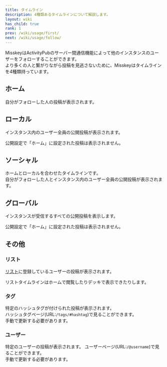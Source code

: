 ```yaml
---
title: タイムライン
description: 4種類あるタイムラインについて解説します。
layout: wiki
has_child: true
rank: 1
prev: /wiki/usage/first/
next: /wiki/usage/follow/
---
```

MisskeyはActivityPubのサーバー間通信機能によって他のインスタンスのユーザーをフォローすることができます。  
より多くの人と繋がりながら投稿を見逃さないために、Misskeyはタイムラインを4種類持っています。

## ホーム
自分がフォローした人の投稿が表示されます。

## ローカル
インスタンス内のユーザー全員の公開投稿が表示されます。

公開設定で「ホーム」に設定された投稿は表示されません。

## ソーシャル
ホームとローカルを合わせたタイムラインです。  
自分がフォローした人とインスタンス内のユーザー全員の公開投稿が表示されます。

## グローバル
インスタンスが受信するすべての公開投稿を表示します。

公開設定で「ホーム」に設定された投稿は表示されません。

## その他
### リスト
[リスト](../list/)に登録しているユーザーの投稿が表示されます。

リストタイムラインはホームで閲覧したりデッキで表示できたりします。

### タグ
特定のハッシュタグが付けられた投稿が表示されます。  
ハッシュタグページ(URL:`/tags/#hashtag`)で見ることができます。  
手動で更新する必要があります。

### ユーザー
特定のユーザーの投稿が表示されます。
ユーザーページ(URL:`/@username`)で見ることができます。  
手動で更新する必要があります。